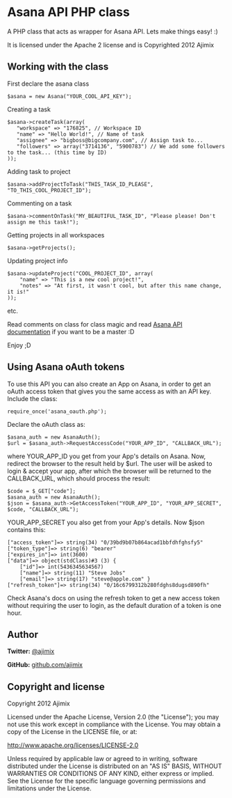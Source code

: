 Asana API PHP class
===================

A PHP class that acts as wrapper for Asana API.
Lets make things easy! :)

It is licensed under the Apache 2 license and is Copyrighted 2012 Ajimix


Working with the class
----------------------

First declare the asana class

    $asana = new Asana("YOUR_COOL_API_KEY");

Creating a task

    $asana->createTask(array(
       "workspace" => "176825", // Workspace ID
       "name" => "Hello World!", // Name of task
       "assignee" => "bigboss@bigcompany.com", // Assign task to...
       "followers" => array("3714136", "5900783") // We add some followers to the task... (this time by ID)
    ));

Adding task to project

	$asana->addProjectToTask("THIS_TASK_ID_PLEASE", "TO_THIS_COOL_PROJECT_ID");

Commenting on a task

    $asana->commentOnTask("MY_BEAUTIFUL_TASK_ID", "Please please! Don't assign me this task!");

Getting projects in all workspaces

	$asana->getProjects();

Updating project info

    $asana->updateProject("COOL_PROJECT_ID", array(
    	"name" => "This is a new cool project!",
    	"notes" => "At first, it wasn't cool, but after this name change, it is!"
    ));

etc.

Read comments on class for class magic and read [Asana API documentation](http://developer.asana.com/documentation/) if you want to be a master :D

Enjoy ;D

Using Asana oAuth tokens
------------------------

To use this API you can also create an App on Asana, in order to get an oAuth access token that gives you the same access as with an API key. Include the class:

	require_once('asana_oauth.php');

Declare the oAuth class as:

	$asana_auth = new AsanaAuth();
	$url = $asana_auth->RequestAccessCode("YOUR_APP_ID", "CALLBACK_URL");

where YOUR_APP_ID you get from your App's details on Asana. Now, redirect the browser to the result held by $url. The user will be asked to login & accept your app, after which the browser will be returned to the CALLBACK_URL, which should process the result:

	$code = $_GET["code"];
	$asana_auth = new AsanaAuth();
	$json = $asana_auth->GetAccessToken("YOUR_APP_ID", "YOUR_APP_SECRET", $code, "CALLBACK_URL");

YOUR_APP_SECRET you also get from your App's details. Now $json contains this:

	["access_token"]=> string(34) "0/39bd9b07b864acad1bbfdhfghsfy5" 
	["token_type"]=> string(6) "bearer" 
	["expires_in"]=> int(3600) 
	["data"]=> object(stdClass)#3 (3) { 
		["id"]=> int(5436345634567) 
		["name"]=> string(11) "Steve Jobs" 
		["email"]=> string(17) "steve@apple.com" } 
	["refresh_token"]=> string(34) "0/16c6799312b280fdghs8dugsd890fh"

Check Asana's docs on using the refresh token to get a new access token without requiring the user to login, as the default duration of a token is one hour.

Author
------

**Twitter:** [@ajimix](http://twitter.com/ajimix)

**GitHub:** [github.com/ajimix](https://github.com/ajimix)


Copyright and license
---------------------

Copyright 2012 Ajimix

Licensed under the Apache License, Version 2.0 (the "License");
you may not use this work except in compliance with the License.
You may obtain a copy of the License in the LICENSE file, or at:

   http://www.apache.org/licenses/LICENSE-2.0

Unless required by applicable law or agreed to in writing, software
distributed under the License is distributed on an "AS IS" BASIS,
WITHOUT WARRANTIES OR CONDITIONS OF ANY KIND, either express or implied.
See the License for the specific language governing permissions and
limitations under the License.